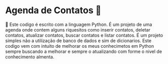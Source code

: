 # Agenda de Contatos 📒
📌 Este codigo é escrito com a linguagem Python. É um projeto de uma agenda onde contem alguns riquesitos como inserir contatos, deletar contatos, atualizar contatos, buscar contatos e listar contatos.
   É um projeto simples não a utilização de banco de dados e sim de dicionarios. Este codigo vem com intuito de melhorar os meus conhecimetos em Python sempre buscando a melhorar e sempre o atualizando com forme o nivel de conhecimento almenta.
